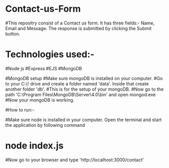 # Contact-us-Form

#This repositry consist of a Contact us form. It has three fields:- Name, Email and Message. The response is submitted by clicking the Submit button.
# Technologies used:-
#Node js
#Express
#EJS
#MongoDB



#MongoDB setup
#Make sure mongoDB is installed on your computer.
#Go to your C:// drive and create a folder named 'data'. Inside that create another folder 'db'.
#This is for the setup of your mongoDB.
#Now go to the path 'C:\Program Files\MongoDB\Server\4.0\bin' and open mongod.exe
#Now your mongoDB is working.

#How to run:-
 
#Make sure node is installed in your computer. Open the terminal and start the application by following command
# node index.js

#Now go to your browser and type  'http://localhost:3000/contact'
